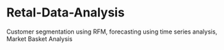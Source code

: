 # Retal-Data-Analysis
Customer segmentation using RFM, forecasting using time series analysis, Market Basket Analysis
